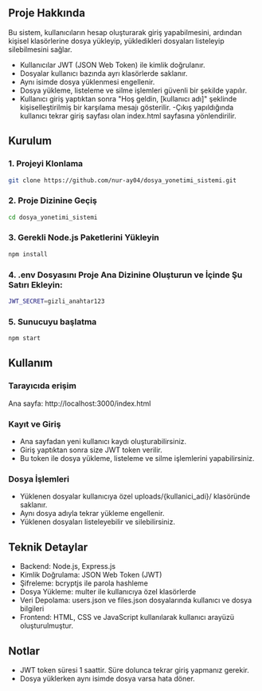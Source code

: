 ## Proje Hakkında

Bu sistem, kullanıcıların hesap oluşturarak giriş yapabilmesini, ardından kişisel klasörlerine dosya yükleyip, yükledikleri dosyaları listeleyip silebilmesini sağlar. 

- Kullanıcılar JWT (JSON Web Token) ile kimlik doğrulanır.
- Dosyalar kullanıcı bazında ayrı klasörlerde saklanır.
- Aynı isimde dosya yüklenmesi engellenir.
- Dosya yükleme, listeleme ve silme işlemleri güvenli bir şekilde yapılır.
- Kullanıcı giriş yaptıktan sonra "Hoş geldin, [kullanıcı adı]" şeklinde kişiselleştirilmiş bir karşılama mesajı gösterilir.
-Çıkış yapıldığında kullanıcı tekrar giriş sayfası olan index.html sayfasına yönlendirilir.

## Kurulum

### 1. Projeyi Klonlama

```bash
git clone https://github.com/nur-ay04/dosya_yonetimi_sistemi.git
```
### 2. Proje Dizinine Geçiş
```bash
cd dosya_yonetimi_sistemi
```
### 3. Gerekli Node.js Paketlerini Yükleyin

```bash
npm install
```
### 4. .env Dosyasını Proje Ana Dizinine Oluşturun ve İçinde Şu Satırı Ekleyin:
```bash
JWT_SECRET=gizli_anahtar123
```
### 5. Sunucuyu başlatma
```bash
npm start
```

## Kullanım
###  Tarayıcıda erişim
Ana sayfa: http://localhost:3000/index.html

###  Kayıt ve Giriş
- Ana sayfadan yeni kullanıcı kaydı oluşturabilirsiniz.
- Giriş yaptıktan sonra size JWT token verilir.
- Bu token ile dosya yükleme, listeleme ve silme işlemlerini yapabilirsiniz.


### Dosya İşlemleri
- Yüklenen dosyalar kullanıcıya özel uploads/{kullanici_adi}/ klasöründe saklanır.
- Aynı dosya adıyla tekrar yükleme engellenir.
- Yüklenen dosyaları listeleyebilir ve silebilirsiniz.


## Teknik Detaylar
- Backend: Node.js, Express.js
- Kimlik Doğrulama: JSON Web Token (JWT)
- Şifreleme: bcryptjs ile parola hashleme
- Dosya Yükleme: multer ile kullanıcıya özel klasörlerde
- Veri Depolama: users.json ve files.json dosyalarında kullanıcı ve dosya bilgileri
- Frontend: HTML, CSS ve JavaScript kullanılarak kullanıcı arayüzü oluşturulmuştur.
## Notlar
- JWT token süresi 1 saattir. Süre dolunca tekrar giriş yapmanız gerekir.
- Dosya yüklerken aynı isimde dosya varsa hata döner.

